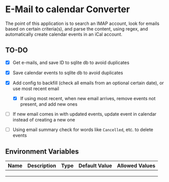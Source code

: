 # E-Mail to calendar Converter
The point of this application is to search an IMAP account, look for emails based on certain criteria(s), and parse 
the content, using regex, and automatically create calendar events in an iCal account.

## TO-DO
- [X] Get e-mails, and save ID to sqlite db to avoid duplicates
- [X] Save calendar events to sqlite db to avoid duplicates
- [X] Add config to backfill (check all emails from an optional certain date), or use most recent email
  - [X] If using most recent, when new email arrives, remove events not present, and add new ones
- [ ] If new email comes in with updated events, update event in calendar instead of creating a new one
- [ ] Using email summary check for words like `Cancelled`, etc. to delete events


## Environment Variables
| Name | Description | Type | Default Value | Allowed Values |
|------|-------------|------|---------------|----------------|
|      |             |      |               |                |
|      |             |      |               |                |
|      |             |      |               |                |

